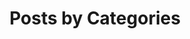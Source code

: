 ---
title: "Posts by Categories"
permalink: /categories-archive/
layout: categories
author_profile: false
---